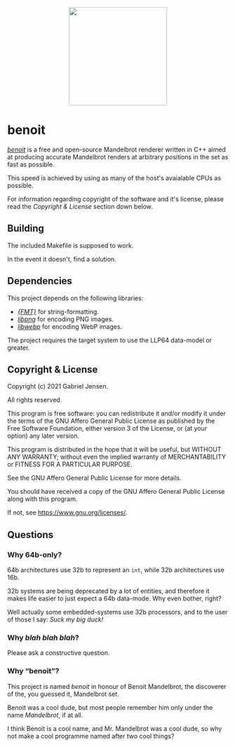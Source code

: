 <center>
	<img src="https://fadaesen.dk/files/benoit.svg" style="width:16em" />
</center>

# benoit

[*benoit*](https://mandelbrot.dk/delta/benoit) is a free and open-source Mandelbrot renderer written in C++ aimed at producing accurate Mandelbrot renders at arbitrary positions in the set as fast as possible.

This speed is achieved by using as many of the host's avaialable CPUs as possible.

For information regarding copyright of the software and it's license, please read the *Copyright & License* section down below.

## Building

The included Makefile is supposed to work.

In the event it doesn't, find a solution.

## Dependencies

This project depends on the following libraries:

* [*{FMT}*](https://github.com/fmtlib/fmt) for string-formatting.
* [*libpng*](https://github.com/glennrp/libpng) for encoding PNG images.
* [*libwebp*](https://chromium.googlesource.com/webm/libwebp) for encoding WebP images.

The project requires the target system to use the LLP64 data-model or greater.

## Copyright & License

Copyright (c) 2021 Gabriel Jensen.

All rights reserved.

This program is free software: you can redistribute it and/or modify it under the terms of the GNU Affero General Public License as published by the Free Software Foundation, either version 3 of the License, or (at your option) any later version.

This program is distributed in the hope that it will be useful, but WITHOUT ANY WARRANTY; without even the implied warranty of MERCHANTABILITY or FITNESS FOR A PARTICULAR PURPOSE.

See the GNU Affero General Public License for more details.

You should have received a copy of the GNU Affero General Public License along with this program.

If not, see <https://www.gnu.org/licenses/>.

## Questions

### Why 64b-only?

64b architectures use 32b to represent an `int`, while 32b architectures use 16b.

32b systems are being deprecated by a lot of entities, and therefore it makes life easier to just expect a 64b data-mode. Why even bother, right?

Well actually some embedded-systems use 32b processors, and to the user of those I say: *Suck my big duck!*

### Why *blah blah blah*?

Please ask a constructive question.

### Why “benoit”?

This project is named *benoit* in honour of Benoit Mandelbrot, the discoverer of the, you guessed it, Mandelbrot set.

Benoit was a cool dude, but most people remember him only under the name *Mandelbrot*, if at all.

I think Benoit is a cool name, and Mr. Mandelbrot was a cool dude, so why not make a cool programme named after two cool things?
